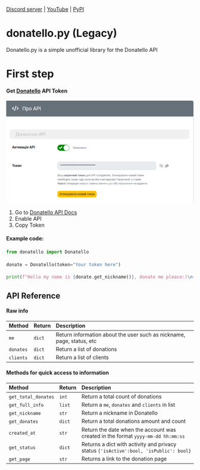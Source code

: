 

[Discord server](https://discord.gg/rX4A6YdXkt) | [YouTube](https://www.youtube.com/c/DuyFI) | [PyPI](https://pypi.org/project/donatello/)
# donatello.py (Legacy)
Donatello.py is a simple unofficial library for the Donatello API



# First step

#### Get [Donatello](https://donatello.to/panel/doc-api) API Token
![alt text](https://raw.githubusercontent.com/Beengoo/donatello.py/master/rm_imgs/1.png)
  1. Go to [Donatello API Docs](https://donatello.to/panel/doc-api)
  2. Enable API
  3. Copy Token

#### Example code:

```py
from donatello import Donatello

donate = Donatello(token="Your token here")

print(f"Hello my name is {donate.get_nickname()}, donate me pleace:)\n{donate.get_page()}")
```

## API Reference

#### Raw info


| Method   | Return | Description                                                            |
| :--------| :------| :----------------------------------------------------------------------|
| `me`     | `dict` | Return information about the user such as nickname, page, status, etc  |
| `donates`| `dict` | Return a list of donations                                             |
| `clients`| `dict` | Return a list of clients                                               |

#### Methods for quick access to information

| Method             | Return  | Description                                                                          |
| :------------------| :-------| :------------------------------------------------------------------------------------|
| `get_total_donates`| `int`   | Return a total count of donations                                                    |
| `get_full_info`    | `list`  | Return a `me`, `donates` and `clients` in list                                       |
| `get_nickname`     | `str`   | Return a nickname in Donatello                                                       |
| `get_donates`      | `dict`  | Return a total donations amount and count                                            |
| `created_at`       | `str`   | Return the date when the account was created in the format `yyyy-mm-dd hh:mm:ss`     |
| `get_status`       | `dict`  | Returns a dict with activity and privacy status `{'isActive':bool, 'isPublic': bool}`|
| `get_page`         | `str`   | Returns a link to the donation page                                                  |


